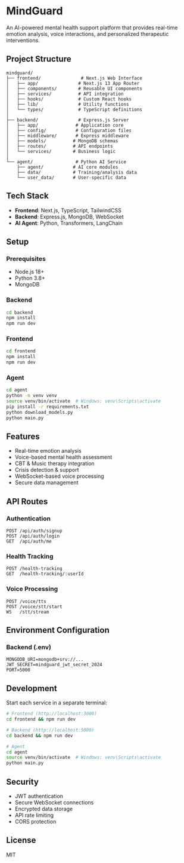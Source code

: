 # MindGuard

An AI-powered mental health support platform that provides real-time emotion analysis, voice interactions, and personalized therapeutic interventions.

## Project Structure

```
mindguard/
├── frontend/               # Next.js Web Interface
│   ├── app/               # Next.js 13 App Router
│   ├── components/        # Reusable UI components
│   ├── services/          # API integration
│   ├── hooks/             # Custom React hooks
│   ├── lib/               # Utility functions
│   └── types/             # TypeScript definitions
│
├── backend/               # Express.js Server
│   ├── app/              # Application core
│   ├── config/           # Configuration files
│   ├── middleware/       # Express middleware
│   ├── models/          # MongoDB schemas
│   ├── routes/          # API endpoints
│   └── services/        # Business logic
│
└── agent/                # Python AI Service
    ├── agent/           # AI core modules
    ├── data/            # Training/analysis data
    └── user_data/       # User-specific data
```

## Tech Stack

- **Frontend**: Next.js, TypeScript, TailwindCSS
- **Backend**: Express.js, MongoDB, WebSocket
- **AI Agent**: Python, Transformers, LangChain

## Setup

### Prerequisites
- Node.js 18+
- Python 3.8+
- MongoDB

### Backend
```bash
cd backend
npm install
npm run dev
```

### Frontend
```bash
cd frontend
npm install
npm run dev
```

### Agent
```bash
cd agent
python -m venv venv
source venv/bin/activate  # Windows: venv\Scripts\activate
pip install -r requirements.txt
python download_models.py
python main.py
```

## Features

- Real-time emotion analysis
- Voice-based mental health assessment
- CBT & Music therapy integration
- Crisis detection & support
- WebSocket-based voice processing
- Secure data management

## API Routes

### Authentication
```
POST /api/auth/signup
POST /api/auth/login
GET  /api/auth/me
```

### Health Tracking
```
POST /health-tracking
GET  /health-tracking/:userId
```

### Voice Processing
```
POST /voice/tts
POST /voice/stt/start
WS   /stt/stream
```

## Environment Configuration

### Backend (.env)
```
MONGODB_URI=mongodb+srv://...
JWT_SECRET=mindguard_jwt_secret_2024
PORT=5000
```

## Development

Start each service in a separate terminal:

```bash
# Frontend (http://localhost:3000)
cd frontend && npm run dev

# Backend (http://localhost:5000)
cd backend && npm run dev

# Agent
cd agent
source venv/bin/activate  # Windows: venv\Scripts\activate
python main.py
```

## Security

- JWT authentication
- Secure WebSocket connections
- Encrypted data storage
- API rate limiting
- CORS protection

## License

MIT 